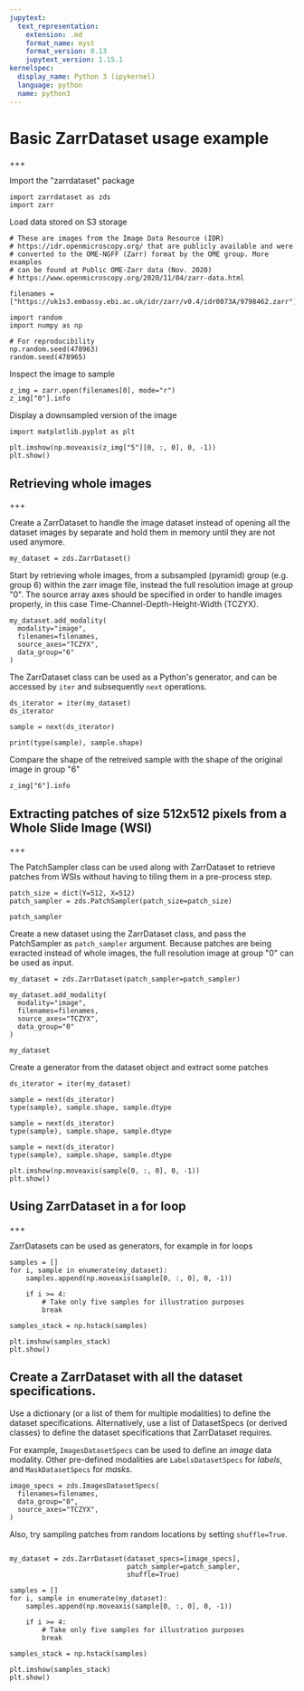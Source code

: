 ```yaml
---
jupytext:
  text_representation:
    extension: .md
    format_name: myst
    format_version: 0.13
    jupytext_version: 1.15.1
kernelspec:
  display_name: Python 3 (ipykernel)
  language: python
  name: python3
---
```


# Basic ZarrDataset usage example

+++

Import the "zarrdataset" package

```{code-cell} ipython3
import zarrdataset as zds
import zarr
```

Load data stored on S3 storage

```{code-cell} ipython3
# These are images from the Image Data Resource (IDR) 
# https://idr.openmicroscopy.org/ that are publicly available and were 
# converted to the OME-NGFF (Zarr) format by the OME group. More examples
# can be found at Public OME-Zarr data (Nov. 2020)
# https://www.openmicroscopy.org/2020/11/04/zarr-data.html

filenames = ["https://uk1s3.embassy.ebi.ac.uk/idr/zarr/v0.4/idr0073A/9798462.zarr"]
```

```{code-cell} ipython3
import random
import numpy as np

# For reproducibility
np.random.seed(478963)
random.seed(478965)
```

Inspect the image to sample

```{code-cell} ipython3
z_img = zarr.open(filenames[0], mode="r")
z_img["0"].info
```

Display a downsampled version of the image

```{code-cell} ipython3
import matplotlib.pyplot as plt

plt.imshow(np.moveaxis(z_img["5"][0, :, 0], 0, -1))
plt.show()
```

## Retrieving whole images

+++

Create a ZarrDataset to handle the image dataset instead of opening all the dataset images by separate and hold them in memory until they are not used anymore.

```{code-cell} ipython3
my_dataset = zds.ZarrDataset()
```

Start by retrieving whole images, from a subsampled (pyramid) group (e.g. group 6) within the zarr image file, instead the full resolution image at group "0".
The source array axes should be specified in order to handle images properly, in this case Time-Channel-Depth-Height-Width (TCZYX).

```{code-cell} ipython3
my_dataset.add_modality(
  modality="image",
  filenames=filenames,
  source_axes="TCZYX",
  data_group="6"
)
```

The ZarrDataset class can be used as a Python's generator, and can be accessed by `iter` and subsequently `next` operations.

```{code-cell} ipython3
ds_iterator = iter(my_dataset)
ds_iterator
```

```{code-cell} ipython3
sample = next(ds_iterator)

print(type(sample), sample.shape)
```

Compare the shape of the retreived sample with the shape of the original image in group "6"
```{code-cell} ipython3
z_img["6"].info
```

## Extracting patches of size 512x512 pixels from a Whole Slide Image (WSI)

+++

The PatchSampler class can be used along with ZarrDataset to retrieve patches from WSIs without having to tiling them in a pre-process step.

```{code-cell} ipython3
patch_size = dict(Y=512, X=512)
patch_sampler = zds.PatchSampler(patch_size=patch_size)

patch_sampler
```

Create a new dataset using the ZarrDataset class, and pass the PatchSampler as `patch_sampler` argument.
Because patches are being exracted instead of whole images, the full resolution image at group "0" can be used as input.

```{code-cell} ipython3
my_dataset = zds.ZarrDataset(patch_sampler=patch_sampler)

my_dataset.add_modality(
  modality="image",
  filenames=filenames,
  source_axes="TCZYX",
  data_group="0"
)

my_dataset
```

Create a generator from the dataset object and extract some patches

```{code-cell} ipython3
ds_iterator = iter(my_dataset)

sample = next(ds_iterator)
type(sample), sample.shape, sample.dtype

sample = next(ds_iterator)
type(sample), sample.shape, sample.dtype

sample = next(ds_iterator)
type(sample), sample.shape, sample.dtype
```

```{code-cell} ipython3
plt.imshow(np.moveaxis(sample[0, :, 0], 0, -1))
plt.show()
```

## Using ZarrDataset in a for loop

+++

ZarrDatasets can be used as generators, for example in for loops

```{code-cell} ipython3
samples = []
for i, sample in enumerate(my_dataset):
    samples.append(np.moveaxis(sample[0, :, 0], 0, -1))

    if i >= 4:
        # Take only five samples for illustration purposes
        break

samples_stack = np.hstack(samples)
```

```{code-cell} ipython3
plt.imshow(samples_stack)
plt.show()
```

## Create a ZarrDataset with all the dataset specifications.

Use a dictionary (or a list of them for multiple modalities) to define the dataset specifications.
Alternatively, use a list of DatasetSpecs (or derived classes) to define the dataset specifications that ZarrDataset requires.

For example, `ImagesDatasetSpecs` can be used to define an _image_ data modality. Other pre-defined modalities are `LabelsDatasetSpecs` for _labels_, and `MaskDatasetSpecs` for _masks_.

```{code-cell} ipython3
image_specs = zds.ImagesDatasetSpecs(
  filenames=filenames,
  data_group="0",
  source_axes="TCZYX",
)
```

Also, try sampling patches from random locations by setting `shuffle=True`.

```{code-cell} ipython3

my_dataset = zds.ZarrDataset(dataset_specs=[image_specs],
                             patch_sampler=patch_sampler,
                             shuffle=True)
```

```{code-cell} ipython3
samples = []
for i, sample in enumerate(my_dataset):
    samples.append(np.moveaxis(sample[0, :, 0], 0, -1))

    if i >= 4:
        # Take only five samples for illustration purposes
        break

samples_stack = np.hstack(samples)
```

```{code-cell} ipython3
plt.imshow(samples_stack)
plt.show()
```